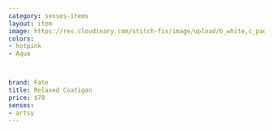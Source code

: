 ```yaml
---
category: senses-items
layout: item
image: https://res.cloudinary.com/stitch-fix/image/upload/b_white,c_pad,dpr_1.0,f_auto,h_150,q_auto,w_150/v1698389756/pwrtno2ehlvnfjwild3k.jpg
colors: 
- hotpink
- Aqua



brand: Fate
title: Relaxed Coatigan
price: $78
senses:
- artsy
---
```







